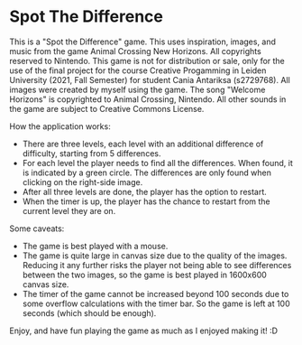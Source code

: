 # Spot The Difference

This is a "Spot the Difference" game. 
This uses inspiration, images, and music from the game Animal Crossing New Horizons. All copyrights reserved to Nintendo. 
This game is not for distribution or sale, only for the use of the final project for the course Creative Progamming in Leiden University (2021, Fall Semester) for student Cania Antariksa (s2729768).
All images were created by myself using the game.
The song "Welcome Horizons" is copyrighted to Animal Crossing, Nintendo.
All other sounds in the game are subject to Creative Commons License.

How the application works:
- There are three levels, each level with an additional difference of difficulty, starting from 5 differences.
- For each level the player needs to find all the differences. When found, it is indicated by a green circle. The differences are only found when clicking on the right-side image.
- After all three levels are done, the player has the option to restart.
- When the timer is up, the player has the chance to restart from the current level they are on.

Some caveats:
- The game is best played with a mouse.
- The game is quite large in canvas size due to the quality of the images. Reducing it any further risks the player not being able to see differences between the two images, so the game is best played in 1600x600 canvas size.
- The timer of the game cannot be increased beyond 100 seconds due to some overflow calculations with the timer bar. So the game is left at 100 seconds (which should be enough).

Enjoy, and have fun playing the game as much as I enjoyed making it! :D
